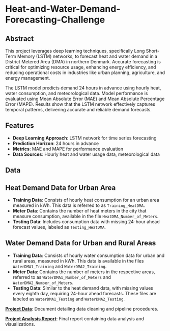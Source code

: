 # Heat-and-Water-Demand-Forecasting-Challenge


## Abstract
This project leverages deep learning techniques, specifically Long Short-Term Memory (LSTM) networks, to forecast heat and water demand in a District Metered Area (DMA) in northern Denmark. Accurate forecasting is critical for optimizing resource usage, enhancing energy efficiency, and reducing operational costs in industries like urban planning, agriculture, and energy management.

The LSTM model predicts demand 24 hours in advance using hourly heat, water consumption, and meteorological data. Model performance is evaluated using Mean Absolute Error (MAE) and Mean Absolute Percentage Error (MAPE). Results show that the LSTM network effectively captures temporal patterns, delivering accurate and reliable demand forecasts.

## Features
- **Deep Learning Approach**: LSTM network for time series forecasting
- **Prediction Horizon**: 24 hours in advance
- **Metrics**: MAE and MAPE for performance evaluation
- **Data Sources**: Hourly heat and water usage data, meteorological data

## Data


## Heat Demand Data for Urban Area

- **Training Data**: Consists of hourly heat consumption for an urban area measured in kWh. This data is referred to as `Training_HeatDMA`.
- **Meter Data**: Contains the number of heat meters in the city that measure consumption, available in the file `HeatDMA_Number_of_Meters`.
- **Testing Data**: Includes consumption data with missing 24-hour ahead forecast values, labeled as `Testing_HeatDMA`.

## Water Demand Data for Urban and Rural Areas

- **Training Data**: Consists of hourly water consumption data for urban and rural areas, measured in kWh. This data is available in the files `WaterDMA1_Training` and `WaterDMA2_Training`.
- **Meter Data**: Contains the number of meters in the respective areas, referred to as `WaterDMA1_Number_of_Meters` and `WaterDMA2_Number_of_Meters`.
- **Testing Data**: Similar to the heat demand data, with missing values every eighth day, requiring 24-hour ahead forecasts. These files are labeled as `WaterDMA1_Testing` and `WaterDMA2_Testing`.


[**Project Data**](Data/): Document detailing data cleaning and pipeline procedures.

[**Project Analysis Report**](Time_Series_Project_Report.pdf): Final report containing data analysis and visualizations.
